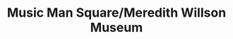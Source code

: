 ---
layout: repo
title: "Music Man Square/Meredith Willson Museum"
id: 12061
permalink: repos/12061/
---